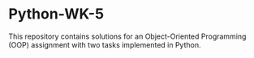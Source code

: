 # Python-WK-5
This repository contains solutions for an Object-Oriented Programming (OOP) assignment with two tasks implemented in Python.
